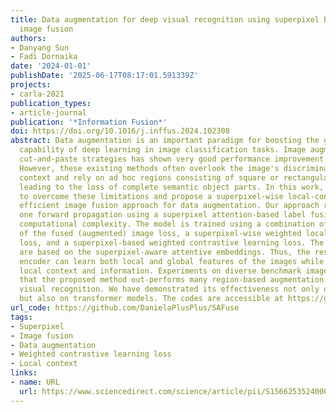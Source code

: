 ```yaml
---
title: Data augmentation for deep visual recognition using superpixel based pairwise
  image fusion
authors:
- Danyang Sun
- Fadi Dornaika
date: '2024-01-01'
publishDate: '2025-06-17T08:17:01.591339Z'
projects:
- carla-2021
publication_types:
- article-journal
publication: '*Information Fusion*'
doi: https://doi.org/10.1016/j.inffus.2024.102308
abstract: Data augmentation is an important paradigm for boosting the generalization
  capability of deep learning in image classification tasks. Image augmentation using
  cut-and-paste strategies has shown very good performance improvement for deep learning.
  However, these existing methods often overlook the image's discriminative local
  context and rely on ad hoc regions consisting of square or rectangular local regions,
  leading to the loss of complete semantic object parts. In this work, we attempt
  to overcome these limitations and propose a superpixel-wise local-context-aware
  efficient image fusion approach for data augmentation. Our approach requires only
  one forward propagation using a superpixel attention-based label fusion with less
  computational complexity. The model is trained using a combination of a global classification
  of the fused (augmented) image loss, a superpixel-wise weighted local classification
  loss, and a superpixel-based weighted contrastive learning loss. The last two losses
  are based on the superpixel-aware attentive embeddings. Thus, the resulting deep
  encoder can learn both local and global features of the images while capturing object-part
  local context and information. Experiments on diverse benchmark image datasets indicate
  that the proposed method out-performs many region-based augmentation methods for
  visual recognition. We have demonstrated its effectiveness not only on CNN models
  but also on transformer models. The codes are accessible at https://github.com/DanielaPlusPlus/SAFuse.
url_code: https://github.com/DanielaPlusPlus/SAFuse
tags:
- Superpixel
- Image fusion
- Data augmentation
- Weighted contrastive learning loss
- Local context
links:
- name: URL
  url: https://www.sciencedirect.com/science/article/pii/S1566253524000861
---
```

